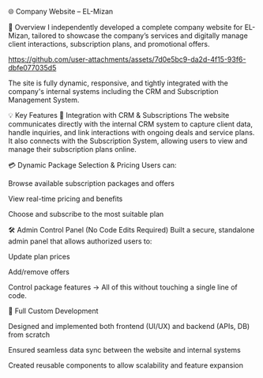 🌐 Company Website – EL-Mizan

📌 Overview
I independently developed a complete company website for EL-Mizan, tailored to showcase the company’s services and digitally manage client interactions, subscription plans, and promotional offers.


https://github.com/user-attachments/assets/7d0e5bc9-da2d-4f15-93f6-dbfe077035d5


The site is fully dynamic, responsive, and tightly integrated with the company's internal systems including the CRM and Subscription Management System.

💡 Key Features
🔗 Integration with CRM & Subscriptions
The website communicates directly with the internal CRM system to capture client data, handle inquiries, and link interactions with ongoing deals and service plans.
It also connects with the Subscription System, allowing users to view and manage their subscription plans online.

💳 Dynamic Package Selection & Pricing
Users can:

Browse available subscription packages and offers

View real-time pricing and benefits

Choose and subscribe to the most suitable plan

🛠️ Admin Control Panel (No Code Edits Required)
Built a secure, standalone admin panel that allows authorized users to:

Update plan prices

Add/remove offers

Control package features
→ All of this without touching a single line of code.

🧩 Full Custom Development

Designed and implemented both frontend (UI/UX) and backend (APIs, DB) from scratch

Ensured seamless data sync between the website and internal systems

Created reusable components to allow scalability and feature expansion

